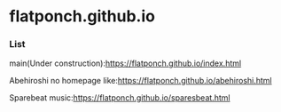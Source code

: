 # flatponch.github.io

### List

main(Under construction):https://flatponch.github.io/index.html

Abehiroshi no homepage like:https://flatponch.github.io/abehiroshi.html

Sparebeat music:https://flatponch.github.io/sparesbeat.html
